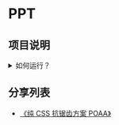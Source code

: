 # PPT

## 项目说明

<details>
  <summary>如何运行？</summary>
  <ul>
    <li>1. 首先确保你的电脑装了 NodeJS
    <li>2. npm install -g http-server
    <li>3. npm start
    <li>4. 访问 http://localhost:9999/ppt，就能浏览 PPT 目录了
  </ul>
</details>

## 分享列表

- [《纯 CSS 抗锯齿方案 POAA》](./ppt/poaa)